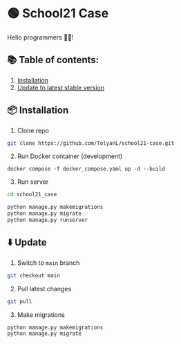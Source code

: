 # 🟢 School21 Case
Hello programmers 👋🎃!

## 📚 Table of contents:
1. [Installation](#-installation)
2. [Update to latest stable version](#-update)


## 📦 Installation
1. Clone repo
```bash
git clone https://github.com/TolyanL/school21-case.git
```

2. Run Docker container (development)
```
docker compose -f docker_compose.yaml up -d --build
```

3. Run server
```bash
cd school21_case
```
```bash
python manage.py makemigrations
python manage.py migrate
python manage.py runserver
```


## ⬇️ Update
1. Switch to `main` branch
```bash
git checkout main
```

2. Pull latest changes
```bash
git pull
```

3. Make migrations
```bash
python manage.py makemigrations
python manage.py migrate
```
